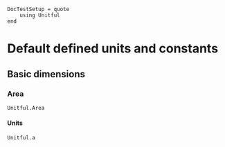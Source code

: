 ```@meta
DocTestSetup = quote
    using Unitful
end
```
# Default defined units and constants

## Basic dimensions

### Area
```@docs; canonical=false
Unitful.Area
```

#### Units
```@docs; canonical=false
Unitful.a
```



